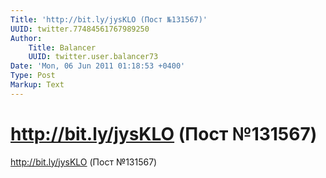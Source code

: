 ```yaml
---
Title: 'http://bit.ly/jysKLO (Пост №131567)'
UUID: twitter.77484561767989250
Author:
    Title: Balancer
    UUID: twitter.user.balancer73
Date: 'Mon, 06 Jun 2011 01:18:53 +0400'
Type: Post
Markup: Text
---
```


# http://bit.ly/jysKLO (Пост №131567)

http://bit.ly/jysKLO (Пост №131567)